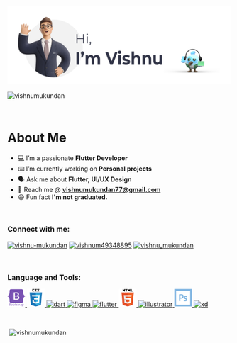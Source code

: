<div align="center">
  <a href="">
    <img src="images/banner.jpg" alt="banner">
  </a>
</div>


<!-- <h1 align="center">Hi 👋, I'm Vishnu</h1>
<h3 align="center">A passionate flutter developer from India</h3> -->

<p align="left"> <img src="https://komarev.com/ghpvc/?username=vishnumukundan&label=Profile%20views&color=0e75b6&style=flat" alt="vishnumukundan" /> </p>

<!-- ### Hi 👋, I'm Vishnu
#### A passionate flutter developer from India -->

<br/>

# About Me

- :computer: I’m a passionate **Flutter Developer**
- :keyboard: I’m currently working on **Personal projects**
- :speaking_head: Ask me about **Flutter, UI/UX Design**
- :email: Reach me @ **vishnumukundan77@gmail.com**
- :smile: Fun fact **I'm not graduated.**

<br/>

### Connect with me:
<p align="left">
<a href="https://www.linkedin.com/in/vishnu-mukundan/" target="blank"><img align="center" src="https://raw.githubusercontent.com/rahuldkjain/github-profile-readme-generator/master/src/images/icons/Social/linked-in-alt.svg" alt="vishnu-mukundan" height="30" width="40" /></a>
<a href="https://twitter.com/vishnum49348895" target="blank"><img align="center" src="https://raw.githubusercontent.com/rahuldkjain/github-profile-readme-generator/master/src/images/icons/Social/twitter.svg" alt="vishnum49348895" height="30" width="40" /></a>
<a href="https://instagram.com/vishnu_mukundan" target="blank"><img align="center" src="https://raw.githubusercontent.com/rahuldkjain/github-profile-readme-generator/master/src/images/icons/Social/instagram.svg" alt="vishnu_mukundan" height="30" width="40" /></a>
</p>

<br/>

### Language and Tools:
<p align="left"> <a href="https://getbootstrap.com" target="_blank" rel="noreferrer"> <img src="https://raw.githubusercontent.com/devicons/devicon/master/icons/bootstrap/bootstrap-plain-wordmark.svg" alt="bootstrap" width="40" height="40"/> </a> <a href="https://www.w3schools.com/css/" target="_blank" rel="noreferrer"> <img src="https://raw.githubusercontent.com/devicons/devicon/master/icons/css3/css3-original-wordmark.svg" alt="css3" width="40" height="40"/> </a> <a href="https://dart.dev" target="_blank" rel="noreferrer"> <img src="https://www.vectorlogo.zone/logos/dartlang/dartlang-icon.svg" alt="dart" width="40" height="40"/> </a> <a href="https://www.figma.com/" target="_blank" rel="noreferrer"> <img src="https://www.vectorlogo.zone/logos/figma/figma-icon.svg" alt="figma" width="40" height="40"/> </a> <a href="https://flutter.dev" target="_blank" rel="noreferrer"> <img src="https://www.vectorlogo.zone/logos/flutterio/flutterio-icon.svg" alt="flutter" width="40" height="40"/> </a> <a href="https://www.w3.org/html/" target="_blank" rel="noreferrer"> <img src="https://raw.githubusercontent.com/devicons/devicon/master/icons/html5/html5-original-wordmark.svg" alt="html5" width="40" height="40"/> </a> <a href="https://www.adobe.com/in/products/illustrator.html" target="_blank" rel="noreferrer"> <img src="https://www.vectorlogo.zone/logos/adobe_illustrator/adobe_illustrator-icon.svg" alt="illustrator" width="40" height="40"/> </a> <a href="https://www.photoshop.com/en" target="_blank" rel="noreferrer"> <img src="https://raw.githubusercontent.com/devicons/devicon/master/icons/photoshop/photoshop-line.svg" alt="photoshop" width="40" height="40"/> </a> <a href="https://www.adobe.com/products/xd.html" target="_blank" rel="noreferrer"> <img src="https://cdn.worldvectorlogo.com/logos/adobe-xd.svg" alt="xd" width="40" height="40"/> </a> </p>

<!-- <p><img align="left" src="https://github-readme-stats.vercel.app/api/top-langs?username=vishnumukundan&show_icons=true&locale=en&layout=compact" alt="vishnumukundan" /></p> -->

<br/>

<p>&nbsp;<img align="center" src="https://github-readme-stats.vercel.app/api?username=vishnumukundan&show_icons=true&locale=en" alt="vishnumukundan" /></p>

<!-- <p><img align="center" src="https://github-readme-streak-stats.herokuapp.com/?user=vishnumukundan&" alt="vishnumukundan" /></p> -->
